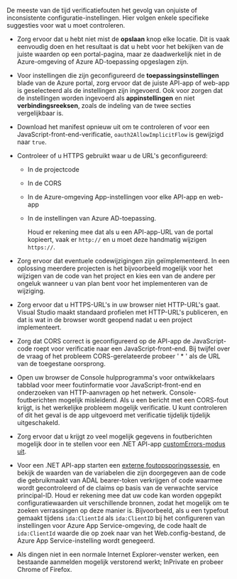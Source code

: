 De meeste van de tijd verificatiefouten het gevolg van onjuiste of inconsistente configuratie-instellingen. Hier volgen enkele specifieke suggesties voor wat u moet controleren.

* Zorg ervoor dat u hebt niet mist de **opslaan** knop elke locatie. Dit is vaak eenvoudig doen en het resultaat is dat u hebt voor het bekijken van de juiste waarden op een portal-pagina, maar ze daadwerkelijk niet in de Azure-omgeving of Azure AD-toepassing opgeslagen zijn.
* Voor instellingen die zijn geconfigureerd de **toepassingsinstellingen** blade van de Azure portal, zorg ervoor dat de juiste API-app of web-app is geselecteerd als de instellingen zijn ingevoerd.  Ook voor zorgen dat de instellingen worden ingevoerd als **appinstellingen** en niet **verbindingsreeksen**, zoals de indeling van de twee secties vergelijkbaar is.
* Download het manifest opnieuw uit om te controleren of voor een JavaScript-front-end-verificatie, `oauth2AllowImplicitFlow` is gewijzigd naar `true`.
* Controleer of u HTTPS gebruikt waar u de URL's geconfigureerd:
  
  * In de projectcode
  * In de CORS
  * In de Azure-omgeving App-instellingen voor elke API-app en web-app
  * In de instellingen van Azure AD-toepassing.
    
    Houd er rekening mee dat als u een API-app-URL van de portal kopieert, vaak er `http://` en u moet deze handmatig wijzigen `https://`.
* Zorg ervoor dat eventuele codewijzigingen zijn geïmplementeerd. In een oplossing meerdere projecten is het bijvoorbeeld mogelijk voor het wijzigen van de code van het project en kies een van de andere per ongeluk wanneer u van plan bent voor het implementeren van de wijziging.
* Zorg ervoor dat u HTTPS-URL's in uw browser niet HTTP-URL's gaat. Visual Studio maakt standaard profielen met HTTP-URL's publiceren, en dat is wat in de browser wordt geopend nadat u een project implementeert.
* Zorg dat CORS correct is geconfigureerd op de API-app de JavaScript-code roept voor verificatie naar een JavaScript-front-end. Bij twijfel over de vraag of het probleem CORS-gerelateerde probeer ' * ' als de URL van de toegestane oorsprong. 
* Open uw browser de Console hulpprogramma's voor ontwikkelaars tabblad voor meer foutinformatie voor JavaScript-front-end en onderzoeken van HTTP-aanvragen op het netwerk. Console-foutberichten mogelijk misleidend. Als u een bericht met een CORS-fout krijgt, is het werkelijke probleem mogelijk verificatie. U kunt controleren of dit het geval is de app uitgevoerd met verificatie tijdelijk tijdelijk uitgeschakeld.
* Zorg ervoor dat u krijgt zo veel mogelijk gegevens in foutberichten mogelijk door in te stellen voor een .NET API-app [customErrors-modus uit](../articles/app-service/web-sites-dotnet-troubleshoot-visual-studio.md#remoteview).
* Voor een .NET API-app starten een [externe foutopsporingssessie](../articles/app-service/web-sites-dotnet-troubleshoot-visual-studio.md#remotedebug), en bekijk de waarden van de variabelen die zijn doorgegeven aan de code die gebruikmaakt van ADAL bearer-token verkrijgen of code waarmee wordt gecontroleerd of de claims op basis van de verwachte service principal-ID. Houd er rekening mee dat uw code kan worden opgepikt configuratiewaarden uit verschillende bronnen, zodat het mogelijk om te zoeken verrassingen op deze manier is. Bijvoorbeeld, als u een typefout gemaakt tijdens `ida:ClientId` als `ida:ClientID` bij het configureren van instellingen voor Azure App Service-omgeving, de code haalt de `ida:ClientId` waarde die op zoek naar van het Web.config-bestand, de Azure App Service-instelling wordt genegeerd. 
* Als dingen niet in een normale Internet Explorer-venster werken, een bestaande aanmelden mogelijk verstorend werkt; InPrivate en probeer Chrome of Firefox.

